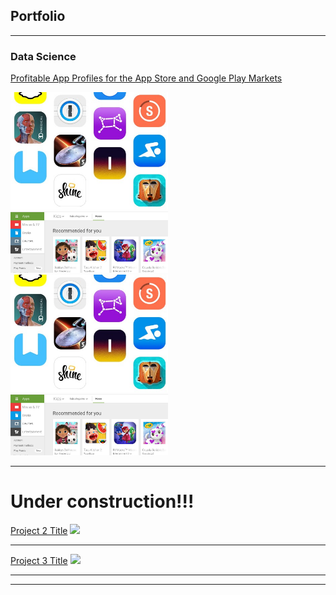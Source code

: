 ## Portfolio

---

### Data Science

[Profitable App Profiles for the App Store and Google Play Markets](/data_science_portfolio/Profitable_App_Profiles_App_Store_Google_Play_Markets.html)

<div class="row">
  <div class="column">
    <img src="data_science_portfolio/images/app_store.jpg" alt="App Store" width="50%" height="50%">
  </div>
  <div class="column">
    <img src="data_science_portfolio/images/google_play.jpg" alt="Google Play" width="50%" height="50%">
  </div>
</div>

<img src="data_science_portfolio/images/app_store.jpg" width="50%" height="50%"/>
<img src="data_science_portfolio/images/google_play.jpg" width="50%" height="50%"/>

---
# Under construction!!!
[Project 2 Title](/pdf/sample_presentation.pdf)
<img src="images/dummy_thumbnail.jpg?raw=true"/>

---
[Project 3 Title](http://example.com/)
<img src="images/dummy_thumbnail.jpg?raw=true"/>

---





---
<!-- Remove above link if you don't want to attibute -->
